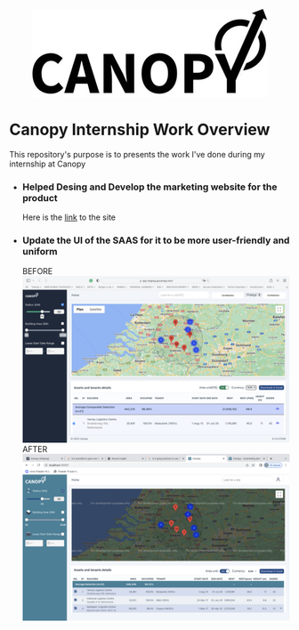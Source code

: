 <p align="center">
  <img src="images/logo.jpeg" />
</p>

<h1>Canopy Internship Work Overview</h1>
<p>This repository's purpose is to presents the work I've done during my internship at Canopy<p>

<ul>
<li>
    <h3>Helped Desing and Develop the marketing website for the product</h3>
    <p> Here is the <a href="https://lively-crepe-04b0ca.netlify.app">link</a> to the site </p>
</li>
<li>
    <h3>Update the UI of the SAAS for it to be more user-friendly and uniform</h3>
    <div>
    <label>BEFORE</label>
    <img src="images/before.png" />
    <label>AFTER</label>
    <img src="images/after.png" />
    </div>
</li>
</ul>
